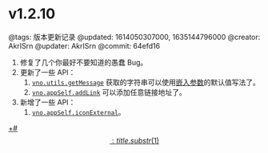 # v1.2.10

@tags: 版本更新记录
@updated: 1614050307000, 1635144796000
@creator: AkrISrn
@updater: AkrISrn
@commit: 64efd16

1. 修复了几个你最好不要知道的愚蠢 Bug。
1. 更新了一些 API：
    1. [`vno.utils.getMessage`](/zh/api/utils.md "#") 获取的字符串可以使用[嵌入参数](/zh/docs/snippets.md "#")的默认值写法了。
    1. [`vno.appSelf.addLink`](/zh/api/appSelf.md "#") 可以添加任意链接地址了。
1. 新增了一些 API：
    1. [`vno.appSelf.iconExternal`](/zh/api/appSelf.md "#")。

[+#$$: title.substr(1) $$](/zh/releases/download.md)
